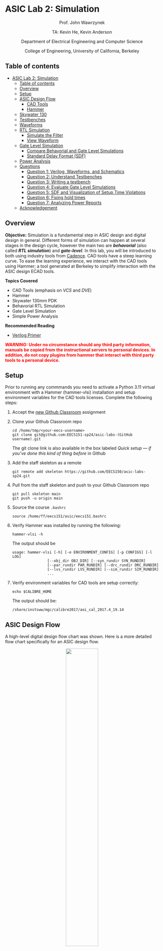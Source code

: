 # ASIC Lab 2: Simulation
<p align="center">
Prof. John Wawrzynek
</p>
<p align="center">
TA: Kevin He, Kevin Anderson
</p>
<p align="center">
Department of Electrical Engineering and Computer Science
</p>
<p align="center">
College of Engineering, University of California, Berkeley
</p>


## Table of contents
- [ASIC Lab 2: Simulation](#asic-lab-2-simulation)
  - [Table of contents](#table-of-contents)
  - [Overview](#overview)
  - [Setup](#setup)
  - [ASIC Design Flow](#asic-design-flow)
    - [CAD Tools](#cad-tools)
    - [Hammer](#hammer)
  - [Skywater 130](#skywater-130)
  - [Testbenches](#testbenches)
  - [Waveforms](#waveforms)
  - [RTL Simulation](#rtl-simulation)
    - [Simulate the Filter](#simulate-the-filter)
    - [View Waveform](#view-waveform)
  - [Gate Level Simulation](#gate-level-simulation)
    - [Compare Behavorial and Gate Level Simulations](#compare-behavorial-and-gate-level-simulations)
    - [Standard Delay Format (SDF)](#standard-delay-format-sdf)
  - [Power Analysis](#power-analysis)
  - [Questions](#questions)
    - [Question 1: Verilog, Waveforms, and Schematics](#question-1-verilog-waveforms-and-schematics)
    - [Question 2: Understand Testbenches](#question-2-understand-testbenches)
    - [Question 3: Writing a testbench](#question-3-writing-a-testbench)
    - [Question 4: Evaluate Gate Level Simulations](#question-4-evaluate-gate-level-simulations)
    - [Question 5: SDF and Visualization of Setup Time Violations](#question-5-sdf-and-visualization-of-setup-time-violations)
    - [Question 6: Fixing hold times](#question-6-fixing-hold-times)
    - [Question 7: Analyzing Power Reports](#question-7-analyzing-power-reports)
  - [Acknowledgement](#acknowledgement)

## Overview

**Objective:** 
Simulation is a fundamental step in ASIC design and digital design in general. Different forms of simulation can happen at several stages in the design cycle, however the main two are ***behavorial*** (also called ***RTL simulation***) and ***gate-level***. In this lab, you will be introduced to both using industry tools from [Cadence](https://en.wikipedia.org/wiki/Cadence_Design_Systems). CAD tools have a steep learning curve. To ease the learning experience, we interact with the CAD tools using Hammer; a tool generated at Berkeley to simplify interaction with the ASIC design ECAD tools.

**Topics Covered**
- CAD Tools (emphasis on *VCS* and *DVE*)
- Hammer
- Skywater 130mm PDK
- Behavorial RTL Simulation
- Gate Level Simulation
- Simple Power Analysis

**Recommended Reading**
- [Verilog Primer](https://inst.eecs.berkeley.edu/~eecs151/fa21/files/verilog/Verilog_Primer_Slides.pdf)

<span style="color:red"> ***WARNING:*** **Under no circumstance should any third party information, manuals be copied from the instructional servers to personal devices. In addition, do not copy plugins from hammer that interact with third party tools to a personal device.**</span>


## Setup


Prior to running any commmands you need to activate a Python 3.11 virtual environment with a Hammer (hammer-vlsi) installation and setup environment variables for the CAD tools licenses. Complete the following steps:

1. Accept the [new Github Classroom](https://inst.eecs.berkeley.edu/~eecs151/fa21/files/verilog/Verilog_Primer_Slides.pdf) assignment
2. Clone your Github Classroom repo
   ```
   cd /home/tmp/<your-eecs-username>
   git clone git@github.com:EECS151-sp24/asic-labs-(GitHub username).git
   ```
   The git clone link is also available in the box labeled *Quick setup — if you’ve done this kind of thing before* in Github
3. Add the staff skeleton as a remote
   ```
   git remote add skeleton https://github.com/EECS150/asic-labs-sp24.git
   ```
4. Pull from the staff skeleton and push to your Github Classroom repo
   ```
   git pull skeleton main
   git push -u origin main
   ```
5. Source the course `.bashrc`
   ```
   source /home/ff/eecs151/asic/eecs151.bashrc
   ``` 
6. Verify Hammer was installed by running the following:
    ``` 
    hammer-vlsi -h 
    ```
    The output should be 

    ```
    usage: hammer-vlsi [-h] [-e ENVIRONMENT_CONFIG] [-p CONFIGS] [-l LOG]
                    [--obj_dir OBJ_DIR] [--syn_rundir SYN_RUNDIR]
                    [--par_rundir PAR_RUNDIR] [--drc_rundir DRC_RUNDIR]
                    [--lvs_rundir LVS_RUNDIR] [--sim_rundir SIM_RUNDIR]
                    ...
    ```
7. Verify environment variables for CAD tools are setup correctly:
    ```
    echo $CALIBRE_HOME
    ```
    The output should be: 
    ```
    /share/instsww/mgc/calibre2017/aoi_cal_2017.4_19.14
    ```

## ASIC Design Flow
A high-level digital design flow chart was shown. Here is a more detailed flow chart specifically for an ASIC design flow.

<!-- ASIC Design Flow image -->
<figure align="center">
  <img src="./figs/asic_flow.jpg" style="width:50%">
  <figcaption>Image borrowed from: https://www.vlsiuniverse.com/complete-asic-design-flow/</figcaption>
</figure>



This flow chart shows many of the individual stages digital designers follow in industry. However, it does not show the cyclical nature between individual stages. For example, a bug discovered in *Simulation* provoke *RTL Design* modifications. In general, problems discovered in the backend sometimes require changes in the frontend. Therefore, it is imperative that you are well-versed in the mechanics of simulating your designs before even designing anything!

The principal stages to pay attention are: *RTL Design*, *Synthesis*, *Place design*, and *Routing* (the last two stages are often combined and termed *Place and Route*).


### CAD Tools
Going through the design flow is quite labor intensive and intricate. In general, computer-aided design (CAD) software tools refer to programs used to reduce the burden of manually performing each stage of a design flow. Electronic design automation (EDA), or electronic computer-aided design (ECAD), tools are specifically created to aid in integrated circuit design flows. 

The three major CAD companies for ASIC design are: *Cadence*, *Synopsys*, and *Siemens*. Each of these companies supplies tools for all stages of the Very Large-Scale Integration (VLSI) flow (VLSI refers to complex ICs with thousands or more trasistors).


<style type="text/css">
.tg  {border-collapse:collapse;border-spacing:0;}
.tg td{border-color:black;border-style:solid;border-width:1px;font-family:Arial, sans-serif;font-size:14px;
  overflow:hidden;padding:10px 5px;word-break:normal;}
.tg th{border-color:black;border-style:solid;border-width:1px;font-family:Arial, sans-serif;font-size:14px;
  font-weight:normal;overflow:hidden;padding:10px 5px;word-break:normal;}
.tg .tg-c3ow{border-color:inherit;text-align:center;vertical-align:top}
</style>
<table class="tg", align="center">
<thead>
  <tr>
    <th class="tg-c3ow"></th>
    <th class="tg-c3ow">Synopsys</th>
    <th class="tg-c3ow">Cadence</th>
    <th class="tg-c3ow">Siemens</th>
  </tr>
</thead>
<tbody>
  <tr>
    <td class="tg-c3ow">Simulation</td>
    <td class="tg-c3ow"><span style="font-style:italic">VCS</span></td>
    <td class="tg-c3ow"><span style="font-style:italic">Xcelium Logic Simulator</span></td>
    <td class="tg-c3ow"><span style="font-style:italic">-</span></td>
  </tr>
  <tr>
    <td class="tg-c3ow">Synthesis</td>
    <td class="tg-c3ow"><span style="font-style:italic">FusionCompiler (Design Complier)</span></td>
    <td class="tg-c3ow"><span style="font-style:italic">Genus</span></td>
    <td class="tg-c3ow"><span style="font-style:italic">-</span></td>
  </tr>
  <tr>
    <td class="tg-c3ow">Place and Route</td>
    <td class="tg-c3ow"><span style="font-style:italic">FusionCompiler (IC Compiler II)</span></td>
    <td class="tg-c3ow"><span style="font-style:italic">Innovus</span></td>
    <td class="tg-c3ow"><span style="font-style:italic">-</span></td>
  </tr>
  <tr>
    <td class="tg-c3ow">Physical Layout</td>
    <td class="tg-c3ow"><span style="font-style:italic">Custom Compiler </span></td>
    <td class="tg-c3ow"><span style="font-style:italic">Virtuoso Layout Suite</span></td>
    <td class="tg-c3ow"><span style="font-style:italic">L-Edit</span></td>
  </tr>
  <tr>
    <td class="tg-c3ow">DRC and LVS</td>
    <td class="tg-c3ow"><span style="font-style:italic">IC Validator</span></td>
    <td class="tg-c3ow"><span style="font-style:italic">Virtuoso Layout Suite</span></td>
    <td class="tg-c3ow"><span style="font-style:italic">Calibre</span></td>
  </tr>
  <tr>
    <td class="tg-c3ow">Verification and Signoff</td>
    <td class="tg-c3ow"><span style="font-style:italic">NanoTime</span></td>
    <td class="tg-c3ow"><span style="font-style:italic">Virtuoso Layout Suite</span></td>
    <td class="tg-c3ow"><span style="font-style:italic">Calibre</span></td>
  </tr>
  <tr>
    <td class="tg-c3ow">Power</td>
    <td class="tg-c3ow"><span style="font-style:italic">Prime Power</span></td>
    <td class="tg-c3ow"><span style="font-style:italic">Voltus</span></td>
    <td class="tg-c3ow"><span style="font-style:italic">-</span></td>
  </tr>
</tbody>
</table>

It is common to utilize different tools for different stages of the design flow. This is possble because the tools typically can write out to common interchange file formats that can be consumed by other vendors’ tools, or they provide utilities such that files can be converted to different formats. For example, a design may use Synopsys *VCS* for simulation, Cadence *Genus* and *Innovus* for synthesis and place-and-route, respectively, and Mentor *Calibre* for DRC and LVS. We will gain experience using some of these tools in subsequent labs.

### Hammer
In this course we will use an ASIC design framework developed here at Berkeley called Hammer. Hammer abstracts away tool- (Cadence, Synopsys, Mentor, etc.) and technology- (TSMC, Intel, etc.) specific considerations away from ASIC design. The philosophy of Hammer aims to maximize reusability of design intent between projects that may have differently underlying tool infrastructures and target different process technologies. Documentation about Hammer philosophy and usage is at Hammer [website](hammer-vlsi.readthedocs.io).

Hammer consumes serialized configuration files in YAML or JSON format, which are used as intermediate representation (IR) languages between higher-level physical design generators and the underlying scripts that the ASIC design flow tools require. In this lab repository, you will see a set of YAML files (*inst-env.yaml*, *sky130.yml*, *design.yml*, and a few *sim-\<type\>.yml*) that contain Hammer IR for our design implementation. Of these files, you will only interact with the *sim-\<type\>.yml* files to configure your simulation flow in this lab. The sources for this lab are contained in the src folder, and some special non-Verilog files will be explained later.

> **Note:** The version of Hammer used in this course may deviate from public or "main" Hammer. Please reference the public [repository](https://github.com/ucb-bar/hammer) if you are interested in the latest, consistent source.

## Skywater 130

[Skywater 130](https://skywater-pdk.readthedocs.io/en/main/), or SKY130, is an open source product development kit (PDK) for a 130nm node. This is the PDK we will use for this lab. Right now, the details of the PDK are unnecessary as you will gain familiarity in future labs. All major companies like Intel, Global Foundaries or TSMC have their own PDKs.

"*A PDK is a set of files used within the semiconductor industry to model a fabrication process for the design tools used to design an integrated circuit.  PDK’s are often specific to a foundry, and may be subject to a non-disclosure agreement.  While most PDK’s are proprietary to a foundry, certain PDKs are opensource and entirely within the public domain.*" (definition borrowed from https://blink.ucsd.edu/sponsor/exportcontrol/pdkguidance.html).


## Testbenches

A testbenches is a HDL module used in simulation only which instantiates the design-under-test (DUT), driving the inputs and verifying outputs. The provided testbench`fir_tb.v` file in the `src/` subdirectory is an example of a simple testbench. 

This testbench highlights some critical aspects of creating a testbench. First, simulating a clock: 

```verilog
reg clk;

initial clk = 1'b0;
always #(`CLOCK_PERIOD/2) clk <= ~clk;
```

The code above creates a signal named `clk` with `CLOCK_PERIOD` period that is which is initially `1'b0`. `CLOCK_PERIOD` is a define that is defined in the
`sim.inputs.defines` key in `sim-rtl.yml`. 


Secondly, most testbenches include an initial block which performs some sequence of operation (typically, driving inputs, checking outputs). Let us look at a snippet:

```verilog
initial begin
  $vcdpluson;
  In <= 4'd0;
  @(negedge clk) In<= 4'd1;
  @(negedge clk) In<= 4'd0;
  .
  .
  .
  @(negedge clk) In<= 4'd13;
  @(negedge clk) In<= 4'd14;
  @(negedge clk) In<= 4'd15;
  $vcdplusoff;
  $finish;
end
```

The first thing to notice are the system tasks: `$vcdpluson`, `$vcdplusoff`, and `$finish` (all system tasks begin with `$`).

- `$vcdpluson` and `$vcdplusoff` starts and end the vpd (waveform format) file generation 
- `$finish` ends the simulation

The remaining lines drive the register `In` with different values on the negative edge of the simulated clock. In this block, the lines are executed sequential because`@(negedge clk)` call waits until the next negative edge of the clock before executing the code on its line.

Simulators support file accesses, specifically reading and writing files. The other testbench `src/fir_tb_file.v` contains examples of reading a file. Below is a snippet from `fir_tb_file.v` showing where the register `In` is driven with the values from *input.txt* and DUT outputs are verified with values from *data_b.txt*.

```verilog
initial begin
  $vcdpluson;
  repeat (26) @(negedge clk);
  $vcdplusoff;
$finish;

end

initial begin
    $readmemb("../../src/data_b.txt", Out_correct_array);
    $readmemb("../../src/input.txt", input_array);
end

assign Out_correct = Out_correct_array[index_counter];
assign In = input_array[index_counter];

always @(negedge clk) begin
    $display($time, ": Out should be %d, got %d", Out_correct, Out);
    index_counter <= index_counter + 1;
end
```

In this snippet we use two more system tasks:

- `$readmemb` reads a byte file into a Verilog array
- `$display` writes the output string to the console (terminal or GUI console)

As you can see, system tasks are useful. We do not cover all systems tasks, but it is worth investigating others (look at the Verilog [specification](https://www.eg.bucknell.edu/~csci320/2016-fall/wp-content/uploads/2015/08/verilog-std-1364-2005.pdf)).


## Waveforms

A waveform is a file created during simulation which logs marked signals to viewed as traces for visualization post simulation. All signals or user selected signals can be marked for recording during simulation. **All desired signals must be marked prior to running a simulation. You can not mark a signal for the waverform, *after* the simulation has been run.** Waveforms are the primary method for digital designers to debug RTL. Logic for debugging RTL should be as follows: 
1. Look for obvious bugs in RTL
2. If bug is not obvious, look at the waveform


## RTL Simulation

RTL simulation is one of the first steps towards checking the functionality, or behavior of your RTL design. Fixing bugs at the RTL design phase makes subsequent debugging much easier. The resources required and runtime is much lower than gate level simulation.

For this lab, we will simulate a [FIR](https://en.wikipedia.org/wiki/Finite_impulse_response) (Finite Impulse Response) filter Verilog module. A schematic of the filter is shown below.

<figure align="center">
  <img src="./figs/fir.png" style="width:50%">
</figure>


There is an input signal and a clock input, and 5 delayed versions of the input are kept, multiplied by different coefficients, and then summed together. The expression for this particular filter is:

```
y[n] = 1 * x[n] + 4 * x[n − 1] + 16 * x[n − 2] + 4 * x[n − 3] + 1 * x[n − 4]
```
The input in our example is a 4-bit signed number and the output is a larger bitwidth signed number to ensure that there is no overflow. The focus of this lab is not the filter design itself, but it serves as a useful example of a digital circuit to implement and test with Verilog code. Verilog code for this FIR filter is provided in the `src` subdirectory.

### Simulate the Filter

You've been introduced to everything you need to run a simulation. Now it's time to run a sim! A common method of testing module is with unit test, testing the functionality of a single module and not the entire system. Here you will unit test the FIR filter. Change to the `skel` directory and run the following command:

```
make sim-rtl
```

### View Waveform

After completing the simulation, VCS dumps the waveforms to a file: `build/sim-rundir/vcdplus.vpd`. In this course, we use Discovery Visualization Environment (DVE) to view our waveforms. It has a GUI so use X2go to remote into the server. 

```shell
cd build/sim-rundir
dve -vpd vcdplus.vpd &
```

When DVE pops up, you should see the window below. There are four main panes:

1. The *Hierarchy* pane on the far left list the design hierarchy. All modules that simulated starting with the testbench and a child modules instantiated.
2. The *Data* pane to right of the *Hierarchy* pane lists all signals that were marked and record during simulation that are now viewable in a waveform window.
3. The *Editor* is the far right pane. Double clicking any module in the module *Hierarchy* pane will bring up the source code in the *Editor* pane. You can select individual signals and choose specific actions.
4. The *Console* pane is at bottom which has different windows, most importantly the *Log* window. You can also enter DVE or UCLI commands here

<p align="center">
<img src="./figs/dve.png" width="700" />
</p>


An important feature to note is the timescale which is located right above the *Hierarhcy* pane. In the figure, it is the textfield and next t dropdown that says "x10ps". This timescale the units of time that the signals are plotted on in the waveform. Change this to be in units of nanoseconds.

Let's create a waveform. 

1. Select the `fir_tb` in the *Hierarchy* pane
2. Select the In, Out and clk signals in the *Data* pane 
3. Right click the selection, and click "Add To Waves", then “New Wave View” in the dropdown


<p align="center">
<img src="./figs/new_wave.png" width="700" />
</p>
<!-- ![new_waveform](./figs/new_wave.png) -->

A screenshot of how the waveform window should looks is shown below.
After the window opens, you may need to adjust the zoom settings from "View — Zoom" or the corresponding buttons on the toolbar. The picture below displays the output of the FIR filter as a step waveform. 

A commonly used feature is changing the radix of a given signal for easier interpretation. Change the radix of the Out signal to be 2’s complement:

1. Right-click the Out signal
2. Select "Set Radix" from the dropdown
3. Select "Twos complement"

Another commonly used feature is display the digital signal in an analog view. Change the view of the Out signal to analog:

1. Right-click the Out signal
2. Select "Set Draw Style Scheme" from the dropdown
3. Select "Analog"
     
The scale might look off since the signal does not reach full scale values. Let's fix that by changing the properties:

1. Right-click the Out signal
2. Select "Properties" from the dropdown
3. Set the Analog Waveform properties to be User, and set the Min to be -32 and the max to be 32. 

Your waveform should now be a replication of the one shown below. 

<p align="center">
<img src="./figs/display_wave.png" width="700" />
</p>

Another common feature is changing the color of the signals. We will not do that here, but it important to know the simulators will automatically color signals based upon taken values:

<style type="text/css" algin="center">
.tg  {border-collapse:collapse;border-spacing:0;}
.tg td{border-color:black;border-style:solid;border-width:1px;font-family:Arial, sans-serif;font-size:14px;
  overflow:hidden;padding:10px 5px;word-break:normal;}
.tg th{border-color:black;border-style:solid;border-width:1px;font-family:Arial, sans-serif;font-size:14px;
  font-weight:normal;overflow:hidden;padding:10px 5px;word-break:normal;}
.tg .tg-c3ow{border-color:inherit;text-align:center;vertical-align:top}
</style>
<table class="tg">
<thead>
  <tr>
    <th class="tg-c3ow">Color</th>
    <th class="tg-c3ow">Meaning</th>
  </tr>
</thead>
<tbody>
  <tr>
    <td class="tg-c3ow">Green</td>
    <td class="tg-c3ow">Signal has a valid value for the type</td>
  </tr>
  <tr>
    <td class="tg-c3ow">Red</td>
    <td class="tg-c3ow">Meaning the signal is invalid. Annotated as `X`</td>
  </tr>
  <tr>
    <td class="tg-c3ow">Blue</td>
    <td class="tg-c3ow">This signal is floating, high impedance, or not being driven. You may see this at the beginning of the simulation before the registers in the filter have known values. Once they get a known value, the lines turn green. Aannotated as `Z`</td>
  </tr>
</tbody>
</table>


> **TODO:**  
> 1. Rename the vpd file from `vcdplus.vpd` to `vcdplus_orig.vpd`. 
> 2. Run a simulation using `fir_tb_file.v` testbench. Replace `fir_tb.v` with `fir_tb_file.v` under the `input_files` key in `sim-rtl.yml`. Next, change the value for the key `tb_name` to `fir_tb_file`. Finally, run `make sim-rtl` again.  


## Gate Level Simulation 

Gate level simulation is performed after a design has been synthesized. For brief context, synthesis transforms your Verilog behavorial representation into digital logic gates, or cells, from a given library (PDK) to form a *netlist* (synthesis is covered in depth in future labs). Therefore, simulating post-synthesis is simulating the design at the gate level. You will now perform a gate level simulation on the synthesized FIR filter design provided `skel/src/post-syn/fir.mapped.v`.

> **Note:** Gate level simulation is also called post-synthesis simulation

To simulate using the gate-level netlist, you simply need to make a few changes to the input YAML to Hammer. Take a look at `sim-gl-syn.yml`. You will notice that a few things have been added, including:
- a `level: "gl"` option
- a `timing_annotated: true` option
- two JSON files
- a Standard Delay Format (SDF) file

Hammer consumes the two JSON files in order to generate a Unified Command-Line Interface (UCLI) script that tells VCS to force the synthesized flip-flops into a valid initial state before starting the simulation. This is required because Verilog simulators cannot simulate with unknown ’X’ valued inputs. 

> **Note:** The SDF file is an output from the synthesis tool that annotates delays according to the synthesized gates.

> **Note:** Under the hood, Hammer has already included the Verilog models of the standard cells from the Sky130 PDK. You will learn more about these standard cells in the next lab, but just know that they are required because the gate-level circuit contains instances of the technology’s standard cells, and *VCS* must know the Verilog definition of those cells. The extra options in the new *VCS* section of the Makefile are simply to deal with these standard cell models.

Now, change directories to the `skel` subdirectory and run the make command below:

```shell
make sim-rtl SIM_RTL_CONF=sim-gl-syn.yml
```

This make command is for the same target, however in this invocation we are overriding the `SIM_RTL_CONF` Makefile variable from the command line. This points to the YAML written specifically for a gate-level simulation. Reload the waveforms after it is finished. 

> **Note:** overriding Makefile variable on the commmand line during invocation is common and is extensively used when utilizing Hammer.


### Compare Behavorial and Gate Level Simulations

Why should you simulation pre and post-synthesis is the logic does not change? Timing. 

Open both waveforms (the one from RTL simulation and the other from gate level simulation), or screenshoot one and open the other in DVE. Notice that the waveforms look similar, but not exactly the same. Let’s see why.

By default, the logic gates behave ideally. In this context, "ideally" means the output is valid *instantly* when a new input is presented. Depending on the operating conditions of the chip (voltage, process variation, temperature), the delay through a gate will be different. CAD tools calculate the delay for you, and annotate the delay onto the gates using an SDF file like the one you just saw. 

Gate-level simulations are annotated with timing information so signal propogation matters. In other words, gate output *does not change instantly* with a new input, the signal must propogate through the gate. This effect the simulation in two ways: 

1.  The input must propogate through the gate at the rising edge. Therefore, the clk-q time matters (clk-q is the latency between the rising edge of the clock, until a valid output appears gate output)

    To see the consquence of annotated simultions, first configure the waveforms so that you see at least the `clk` and `delay_chain0` signals (hint: you may need to go down to the DUT level of hierarchy in the left pane). Zoom into the first rising edge of `delay_chain0`, around the 50ns mark. Recall that in an RTL-level sim, logic gates behave ideally (output change instantly). This means that the flip-flop output `delay_chain0` would change state (given an input that has changed) perfectly synchronously to the rising edge of `clk`. However, you will see here that the transition edge of `delay_chain0` is *some amount of time after the rising edge* of `clk`.This delay was annotated in the SDF as the flop’s clk-q time (`IOPATH CLK Q`, for rising and falling edges) and properly simulated in VCS.

    Try looking at some other signals and think about why some signals have more delay than others. Also try out some of the other options in the wave viewer to try and figure out what is going on. If you get stuck on anything that you are trying to do, you can look at the Synopsys DVE User Guide in the `eecs151` home directory:
    `/home/ff/eecs151/labs/manuals/dve_ug.pdf`.

2.  Since signal propogration delay matter slower clock periods are needed. Examining `sim-gl-syn.yml` will reveal that `CLOCK_PERIOD=20.00` ns. Because Sky130 is a legacy process, operating at 1 GHz would produce errors.

### Standard Delay Format (SDF)
"*SDF is an IEEE standard for the representation and interpretation of timing data for use at any stage of
the electronic design process*". (definition borrowed from https://www.vlsi-expert.com/2011/03/how-to-read-sdf-standard-delay-format.html)

> **NOTE:** Knowing every aspect of SDF is unneccessary for this lab, but here is a four part intro for those with special interest and extra time: [SDF tutorial](https://www.vlsi-expert.com/2019/12/standard-delay-format-4.html)


```shell 
(CELL
    (CELLTYPE "sky130_fd_sc_hd__inv_2")
    (INSTANCE add0.g816)
    (DELAY
        (ABSOLUTE
          (PORT A (::0.0))
          (IOPATH A Y (::160) (::111))
        )
    )
)
```
<!---tech-->

Above is a single cell defintion from `skel/src/post-syn/fir.mapped.sdf` at line 13. Let's breakdown this defintion down:

- *"CELLTYPE"* - Names the type of cell
- *"INSTANCE"* - Specific instance of the cell
- "*DELAY"* - Provides timing for the cell
  - *"ABSOLUTE"* - Denotes timing given is absolute (hard constraint)
    - *"PORT A"* - Provides timing information for input "A"
    - *"IOPATH"* - Provides timing information for singal propogation from input to output

The format of the delay is `minimum:typical:maximum`. The min/max values refer to different operating regions. We will be discussed these more detail in future labs. Note that this SDF file only specifies maximum delays, which is generally what we want because we need to simulate the worst-case conditions (more on that in future labs). For this specific gate, the SDF file indicates that there will be a delay of either
160ps or 111ps, <!---tech--> depending on whether the data is transitioning from low to high or from high to low. We know that these delays are in picoseconds because of the declaration on line 12 of the SDF file.

<!-- Dropdown providing more details about SDF input to VCS -->
<details>
  <summary>More details on using SDF with CAD tools</summary>
  
To tell the simulator about these delays, we must use the `+sdfverbose -sdf max:fir:<path/to/fir.mapped.sdf>` VCS options (auto-generated by Hammer). Other VCS flags that Hammer auto-generates for gate-level simulation are `+neg_tchk` and `-negdelay`. In regular RTL-level simulation, all the aforementioned flags are replaced by `+notimingcheck` and `+delay_mode_zero` instead.

Remember that previously we mentioned the timescale option. This is passed to VCS as a `-timescale` flag with the value `1ns/10ps`, which means that a delay of 1 would correspond to an actual delay of 1ns, with a simulation step resolution of 10ps.
</details>



## Power Analysis
Power is arguably the most important metric in modern chip design as mobile applications continue driving the demand for SoCs and custom digital hardware. Therefore, a robust analysis of power consumption for a given testbench (or workload/benchmark) is something that designers must simulate. Power analysis results can influence all levels of design in the ASIC flow.

Normally, the most accurate power analysis results come from simulating after place-and-route. For now, we have provided a design that has been pushed through place-and-route and post place-and-route simulation outputs in `skel/src/post-par-sim`.

To perform power analysis with Hammer, we must specify a few more things. Take a look at `sim-gl-par.yml` in the `skel` subdirectory. In addition to the things added in `sim-gl-syn.yml`, there is a new namespace `power` which contains keys that specify *Switching Activity Interchange Format (SAIF)* files, *Standard Parasitic Exchange Format (SPEF)* files, and a layout database. The layout database and SPEF files are generated from the place-and-route tool, Innovus.


- "*Standard Parasitic Exchange Format (SPEF) contains the parasitic information of a design(R, L, and C) in an ASCII file*". Skimming through the SPEF files, you can see the words CAP and RES everywhere; these are annotations of the parasitic capacitances and resistances caused by physical layout and connections of logic gates. 

- "*Switching Activity Interchange Format is an ASCII file which captures the dynamic toggle rate of the signals in the design.*" The SAIF file is dumped from a post-place-and-route gate-level simulation, and contains a somewhat cryptic annotation of how often nets in the design switch. To tell Hammer to use a SAIF file, use the `sim.inputs.saif` key. A time window over which switching activity is measured is helpful for generating representative traces, such as for workloads that only run after a processor core has booted up. For this lab, the power outputs have been generated in advance.

Under the hood, Hammer uses Cadence *Voltus* to analyze power consumption. It maps the annotated switching activity onto the layout database, taking into account the circuit parasitics. Voltus dumps reports in the `skel/build/power-rundir` directory. There are results for static and active power analysis. The static power analysis (in `staticPowerReports` folder) by default assumes an average switching activity factor of 0.2 (nets switch 20% of the time), while the active power analysis (in `activePowerReports` folder) uses the information from the SAIF file. Depending on the testbench, there may be a large difference between the static and active estimates.

Open `skel/build/power-rundir/activePowerReports/ff_n40C_1v95.hold_view.rpt`
and scroll to the bottom of the file. The total power is grouped into three types: internal, switching, and leakage power.

- *Internal power:* Power dissipated inside logic gates. Usually caused by momentary short-circuiting as transistors are switching.

- *Switching power:* Power dissipated charging and discharging load and parasitic capacitances/resistances.

- *Leakage power:* Power dissipated in logic gates when they are not switching. Logic gates have finite resistance between power and ground even when they’re totally static!

Below that first table is a breakdown into types of cells. In our FIR, we have a couple of sequential cells (delay chain flip-flops) but many more combinational cells (adder trees), hence it is reasonable that our power is dominated by combinational logic.


## Questions 

**Remember to include a short explanation of each answer (about 2-4 sentences) with your responses to the lab questions.** When asked to write Verilog, include the module definition. There is no single solution so individual solutions will vary. **Collaboration is fine, but your solution should your own.** You may find it helpful to actually write and simulate each question to get practice writing Verilog and testbenches, as well as interpreting simulation results and waveforms.

### Question 1: Verilog, Waveforms, and Schematics

<ol type="a">
<li>
Complete the timing diagram below and create a schematic equivalant to the Verilog module below. 

```verilog
module dut (
  input A, B, clk, rst
  output reg X, Z
);
    wire tmp;

    REGISTER_R #(.N(1)) delay_step0 (.clk(clk), .rst(rst), .d(B), .q(X));
    REGISTER_R #(.N(1)) delay_step0 (.clk(clk), .rst(rst), .d(tmp), .q(Z));

    assign tmp = (Z & X) | A;
  
endmodule
```

<p align="center">
<img src="./figs/q1_a.png" width="300" />
</p>
</li>

<li>
Create a Verilog module to represent the schematic and complete the timing diagram.

<p align="center">
<img src="./figs/q1_b_1.png" width="300" />
<img src="./figs//q1_b_2.png" width="250" />
</p>
</li>

<li>
Create a Verilog module to represent the schematic. It should use a single flip-flop and a single logic gate. 

- Inputs: A, clk
- Outputs: X, Y

<p align="center">
<img src="./figs/q1_c.png" width="300" />
</p>

</li>
</ol>

### Question 2: Understand Testbenches

Testbenches useful to primarily for unit tests. Test your understanding of some basic of writing a testbench using `fir_tb.v`. Feel free to search for anwers online.

<ol type="a">
<li> How does the <code>inital</code> block work?</li>
<li> How come we didn't use an <code>inital</code> block in the FIR to force the registers to a valid state? (Hint: what happens to a module with <code>initial</code> blocks during synthesis?)</li>
<li>Register <code>In</code> is driven on the negative edge of the clock. Why not the positive edge? Would this cause a violation? If so, what type?</li>
<li> In the line generate the simulated clock, a special operator <code>#</code> is used. What is this operator?</li>
<li> Is the line generating the clock a continuous assign statement? </li>
</ol>


### Question 3: Writing a testbench

Create a testbench for the module you created for Question 1a. **Your testbench should be it's own Verilog module in a separate file.** Instantiate your DUT within the testbench rather than duplicating functionality. It should ***include initial conditions*** for the input. The simulator's waveform to your answer from Question 1a. 

<ol type="a">
<li>Submit your Verilog testbench and a screenshot of the simulation waveforms showing all of the input and output pins.
</li>
</ol>


### Question 4: Evaluate Gate Level Simulations

Correlate the SDF annotated timing to the waveform from the gate level simulation.

<ol type="a">
<li><code>delay_step0</code> is the first flip-flop in a chain. What is the output port name of this flip-flop, and how wide is this port? 
</li>

<li>Open the <code>vcdplus.vpd</code> file (should be from the gate level simulation) and examine the output of the flip-flop at around 50ns. Calculate the delay of the output transition relative to the input clock's rising edge.
</li>

<li>Can you correlate this against the delay in the SDF file by identifying the delay in the SDF file?
</li>
</ol>


### Question 5: SDF and Visualization of Setup Time Violations

Examine the non-zero delays in timing annotated simulations. Clock frequency selection must consider gate delay. If it frequency is too high there will be setup timing violations. Edit `sim-gl-syn.yml` to lower the clock period to 5ns (`CLOCK PERIOD=5.00`). Now, simulate again. 

<ol type="a">
<li>
Does the hardware continue to function correctly? 
</li>

<li>
What is the shortest period (faster clock frequency) where the FIR still functions correctly (i.e. meets timing)?

> **Note:** Instead of closing and reopening DVE each period change, simple reloading the waveform database. Click "File", the "Reload Databases" to show the new waveforms after each simulation run.
</li> 

<li>
Replace the value for the "sdf_file" key in in <code>sim-gl-syn.yml</code> with <code>fir.mapped_hold.sdf</code> (i.e. "sdf_file"  <code>fir.mapped_hold.sdf</code>"). This will run the simulation with a different delay file, which intentionally has an error in it. Re-run the gate-level simulation. You should now have two different vpd files, and you can load them in the DVE waveform viewer to see the differences. Add all of the <code>delay_chain</code> signals for both vpd files. Zoom into the clock edges near 52ns into the simulation. There should be a significant difference between the two vpd files, and one of them will have a signal that is incorrectly getting captured on the wrong cycle. This is an exaggerated case of a hold time violation, which occurs when a specific delay path is too small relative to another. <b>Submit a screenshot</b>.
</li>
</ol>

### Question 6: Fixing hold times

Setup times can be fixed by increasing the clock period (lower the frequency), but hold times cannot, because the capturing edge relationship in the hold violation do not change with clock period. Later, you will learn how the CAD tools do this for you, but in this problem you will manually identify the error in the SDF and fix it.


<ol type="a">
<li>
Explain the differences between the waveforms in the two vpd files. Which signal(s) are different and why? Show what in the SDF is causing this, and make a best guess at what could cause this to happen.
</li>

<li>
Modify the <code>src/post-syn/fir.mapped_hold.sdf</code> file to fix the hold time without reverting what you found in a). <b>While you may change parameters for multiple reigsters, you must only change 1 parameter PER register</b>. Submit the following:

<ol type="i">
<li>
Which delay did you change (show the original and fixed value) and what register(s) did this delay belong to?
</li>

<li>
Why did you change that register’s delay?
</li>

<li>
Simulation waveforms showing correct output and the text printout of the simulation showing that the results are correct.
</li>

<li>
Since when designing in reality you can’t actually hack SDFs to fix hold, give your best guess at what would be inserted/removed from a gate-level implementation of this design that would accomplish your
hold fix.
</li>
</ol>
</li> 
</ol>


### Question 7: Analyzing Power Reports
<ol type="a">
<li>
Open <code>build/power-rundir/activePowerReports/ss_100C_1v60.setup_view.rpt</code>. What is the most obvious difference in the power numbers compared to the hold view file? What do you think is the dominant factor contributing to this difference?
</li>

<li>
Compare the reports with SAIF annotation you just viewed against the analogous reports in <code>build/power-rundir/staticPowerReports</code>. What would you estimate is the effective switching activity factor of the testbench we have been using? 

> **Note:** Switching power is linearly proportional to switching activity.
</li> 
</ol>



## Acknowledgement

This lab is the result of the work of many EECS151/251 GSIs over the years including:
Written By:
- Nathan Narevsky (2014, 2017)
- Brian Zimmer (2014)

Modified By:
- John Wright (2015,2016)
- Ali Moin (2018)
- Arya Reais-Parsi (2019)
- Cem Yalcin (2019)
- Tan Nguyen (2020)
- Harrison Liew (2020)
- Sean Huang (2021)
- Daniel Grubb, Nayiri Krzysztofowicz, Zhaokai Liu (2021)
- Dima Nikiforov (2022)
- Roger Hsiao, Hansung Kim (2022)
- Chengyi Lux Zhang, (2023)
- Kevin Anderson, Kevin He (Sp2024)
